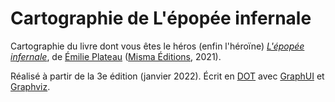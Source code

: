 # Cartographie de L'épopée infernale

Cartographie du livre dont vous êtes le héros (enfin l'héroïne) *[L'épopée infernale](https://www.misma.fr/produit/epopee-infernale/)*, de [Émilie Plateau](https://commeunplateau.com) ([Misma Éditions](https://www.misma.fr/), 2021). 

Réalisé à partir de la 3e édition (janvier 2022). Écrit en [DOT](https://en.wikipedia.org/wiki/DOT_(graph_description_language)) avec [GraphUI](https://factman.github.io/GraphUI/) et [Graphviz](graphviz.org/).
